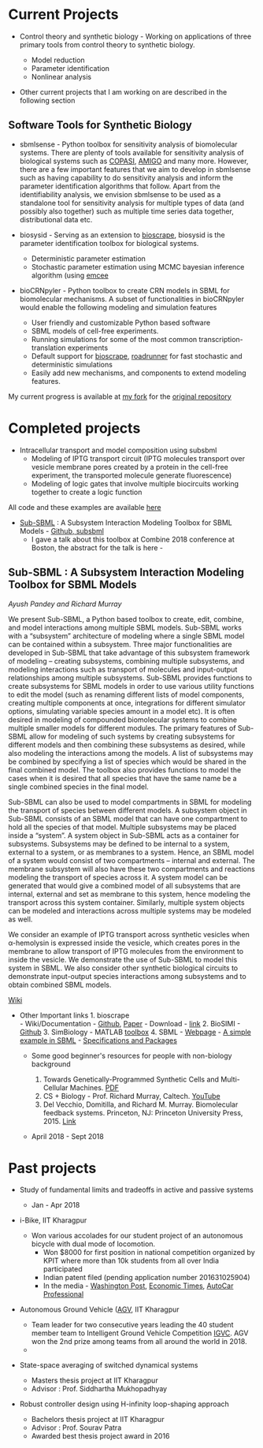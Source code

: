 # Current Projects
* Control theory and synthetic biology - Working on applications of three primary tools from control theory to synthetic biology.
	- Model reduction
	- Parameter identification
	- Nonlinear analysis
	
* Other current projects that I am working on are described in the following section

## Software Tools for Synthetic Biology
* sbmlsense - Python toolbox for sensitivity analysis of biomolecular systems. There are plenty of tools available for sensitivity analysis of biological systems such as [COPASI](http://copasi.org/), [AMIGO](https://sites.google.com/site/amigo2toolbox/features) and many more. However, there are a few important features that we aim to develop in sbmlsense such as having capability to do sensitivity analysis and inform the parameter identification algorithms that follow. Apart from the identifiability analysis, we envision sbmlsense to be used as a standalone tool for sensitivity analysis for multiple types of data (and possibly also together) such as multiple time series data together, distributional data etc. 

* biosysid - Serving as an extension to [bioscrape](https://github.com/ananswam/bioscrape), biosysid is the parameter identification toolbox for biological systems. 
	- Deterministic parameter estimation
	- Stochastic parameter estimation using MCMC bayesian inference algorithm (using [emcee](http://dfm.io/emcee/current/)
	
* bioCRNpyler - Python toolbox to create CRN models in SBML for biomolecular mechanisms.
A subset of functionalities in bioCRNpyler would enable the following modeling and simulation features
	- User friendly and customizable Python based software
	- SBML models of cell-free experiments.  
	- Running simulations for some of the most common transcription-translation experiments
	- Default support for [bioscrape](https://github.com/ananswam/bioscrape), [roadrunner](http://sys-bio.github.io/roadrunner/python_docs/using_roadrunner.html#running-simulations) for fast stochastic and deterministic simulations
	- Easily add new mechanisms, and components to extend modeling features.

My current progress is available at [my fork](https://github.com/ayush9pandey/BioCRNPyler) for the [original repository](https://github.com/WilliamIX/BioCRNPyler)

# Completed projects
* Intracellular transport and model composition using subsbml
	- Modeling of IPTG transport circuit (IPTG molecules transport over vesicle membrane pores created by a protein in the cell-free experiment, the transported molecule generate fluorescence)
	- Modeling of logic gates that involve multiple biocircuits working together to create a logic function
	
All code and these examples are available [here](https://github.com/BuildACell/subsbml/tree/master/examples)

* [Sub-SBML](#subsbml) : A Subsystem Interaction Modeling Toolbox for SBML Models - [Github, subsbml](https://github.com/BuildACell/subsbml/)
	- I gave a talk about this toolbox at Combine 2018 conference at Boston, the abstract for the talk is here - 
	
## <a name = "subsbml">Sub-SBML</a> : A Subsystem Interaction Modeling Toolbox for SBML Models
*Ayush Pandey and Richard Murray*

We present Sub-SBML, a Python based toolbox to create, edit, combine, and model interactions among multiple SBML models. Sub-SBML works with a “subsystem” architecture of modeling where a single SBML model can be contained within a subsystem. Three major functionalities are developed in Sub-SBML that take advantage of this subsystem framework of modeling – creating subsystems, combining multiple subsystems, and modeling interactions such as transport of molecules and input-output relationships among multiple subsystems.
Sub-SBML provides functions to create subsystems for SBML models in order to use various utility functions to edit the model (such as renaming different lists of model components, creating multiple components at once, integrations for different simulator options, simulating variable species amount in a model etc). It is often desired in modeling of compounded biomolecular systems to combine multiple smaller models for different modules. The primary features of Sub-SBML allow for modeling of such systems by creating subsystems for different models and then combining these subsystems as desired, while also modeling the interactions among the models. A list of subsystems may be combined by specifying a list of species which would be shared in the final combined model. The toolbox also provides functions to model the cases when it is desired that all species that have the same name be a single combined species in the final model.

Sub-SBML can also be used to model compartments in SBML for modeling the transport of species between different models. A subsystem object in Sub-SBML consists of an SBML model that can have one compartment to hold all the species of that model. Multiple subsystems may be placed inside a “system”. A system object in Sub-SBML acts as a container for subsystems. Subsystems may be defined to be internal to a system, external to a system, or as membranes to a system. Hence, an SBML model of a system would consist of two compartments – internal and external. The membrane subsystem will also have these two compartments and reactions modeling the transport of species across it. A system model can be generated that would give a combined model of all subsystems that are internal, external and set as membrane to this system, hence modeling the transport across this system container. Similarly, multiple system objects can be modeled and interactions across multiple systems may be modeled as well.

We consider an example of IPTG transport across synthetic vesicles when α-hemolysin is expressed inside the vesicle, which creates pores in the membrane to allow transport of IPTG molecules from the environment to inside the vesicle. We demonstrate the use of Sub-SBML to model this system in SBML. We also consider other synthetic biological circuits to demonstrate input-output species interactions among subsystems and to obtain combined SBML models.

[Wiki](https://github.com/BuildACell/subsbml/wiki)

* Other Important links 
		1. bioscrape  
		   - Wiki/Documentation - [Github](https://github.com/ananswam/bioscrape/wiki), [Paper](https://www.biorxiv.org/content/early/2017/03/27/121152)
		   - Download - [link](https://omictools.com/bio-circuit-stochastic-single-cell-reaction-analysis-and-parameter-estimation-tool)
		2. BioSIMI - [Github](https://github.com/MiroGasparek/BioSIMI)
		3. SimBiology - MATLAB [toolbox](https://www.mathworks.com/products/simbiology.html)
		4. SBML 
			- [Webpage](http://sbml.org)
			-  [A simple example in SBML](http://sbml.org/More_Detailed_Summary_of_SBML)
			-  [Specifications and Packages](http://sbml.org/Documents/Specifications)
	- Some good beginner's resources for people with non-biology background
	   1. Towards Genetically-Programmed Synthetic Cells and Multi-Cellular Machines. [PDF](http://www.cds.caltech.edu/~murray/wiki/images/2/23/Dod16-vbff.pdf)
		2. CS + Biology - Prof. Richard Murray, Caltech. [YouTube](https://youtu.be/dPcObYcFU_I) 
		3. Del Vecchio, Domitilla, and Richard M. Murray. Biomolecular feedback systems. Princeton, NJ: Princeton University Press, 2015. [Link](http://www.cds.caltech.edu/~murray/BFSwiki/index.php?title=Main_Page)
		
	- April 2018 - Sept 2018

# Past projects 

* Study of fundamental limits and tradeoffs in active and passive systems 
	- Jan - Apr 2018

* i-Bike, IIT Kharagpur
	- Won various accolades for our student project of an autonomous bicycle with dual mode of locomotion. 
		- Won $8000 for first position in national competition organized by KPIT where more than 10k students from all over India participated
		- Indian patent filed (pending application number 201631025904)
		- In the media - [Washington Post](https://www.washingtonpost.com/news/innovations/wp/2016/03/18/there-may-soon-be-another-self-driving-vehicle-on-the-road-and-its-not-a-car/), [Economic Times](http://economictimes.indiatimes.com/news/science/inspired-by-differently-abled-batchmates-iit-kgp-students-develop-driver-less-bicycle/articleshow/51047966.cms), [AutoCar Professional](http://www.autocarpro.in/news-national/iit-kharagpur-wins-gold-kpit-sparkle-2016-10525)
	
* Autonomous Ground Vehicle ([AGV](http://www.agv.iitkgp.ac.in/publications), IIT Kharagpur 
	- Team leader for two consecutive years leading the 40 student member team to Intelligent Ground Vehicle Competition [IGVC](http://www.igvc.org/objective.htm). AGV won the 2nd prize among teams from all around the world in 2018.
	- 

* State-space averaging of switched dynamical systems
	- Masters thesis project at IIT Kharagpur
	- Advisor : Prof. Siddhartha Mukhopadhyay

* Robust controller design using H-infinity loop-shaping approach
	- Bachelors thesis project at IIT Kharagpur
	- Advisor : Prof. Sourav Patra
	- Awarded best thesis project award in 2016

